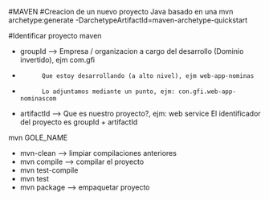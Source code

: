 #MAVEN
#Creacion de un nuevo proyecto Java basado en una 
mvn archetype:generate -DarchetypeArtifactId=maven-archetype-quickstart

#Identificar proyecto maven
- groupId --> Empresa / organizacion a cargo del desarrollo (Dominio invertido), ejm com.gfi
-           Que estoy desarrollando (a alto nivel), ejm web-app-nominas
-           Lo adjuntamos mediante un punto, ejm: con.gfi.web-app-nominascom
- artifactId --> Que es nuestro proyecto?, ejm: web service
El identificador del proyecto es groupId + artifactId

mvn GOLE_NAME
- mvn-clean --> limpiar compilaciones anteriores
- mvn compile --> compilar el proyecto
- mvn test-compile
- mvn test
- mvn package --> empaquetar proyecto